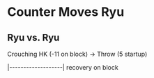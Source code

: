 # Counter Moves Ryu

## Ryu vs. Ryu

Crouching HK (-11 on block) -> Throw (5 startup)

|-------------------|
  recovery on block
